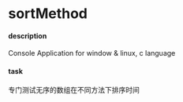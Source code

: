 # sortMethod

  #### description 
  Console Application for window & linux, c language  
  
  #### task  
  专门测试无序的数组在不同方法下排序时间
